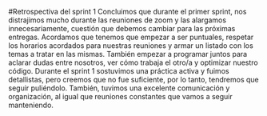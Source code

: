 #Retrospectiva del sprint 1
Concluimos que durante el primer sprint, nos distrajimos mucho durante las reuniones de zoom y las alargamos innecesariamente, cuestión que debemos cambiar para las próximas entregas. 
Acordamos que tenemos que empezar a ser puntuales, respetar los horarios acordados para nuestras reuniones y armar un listado con los temas a tratar en las mismas. También empezar a programar juntos para aclarar dudas entre nosotros, ver cómo trabaja el otro/a y optimizar nuestro código.
Durante el sprint 1 sostuvimos una práctica activa y fuimos detallistas, pero creemos que no fue suficiente, por lo tanto, tendremos que seguir puliéndolo. También, tuvimos una excelente comunicación y organización, al igual que reuniones constantes que vamos a seguir manteniendo.